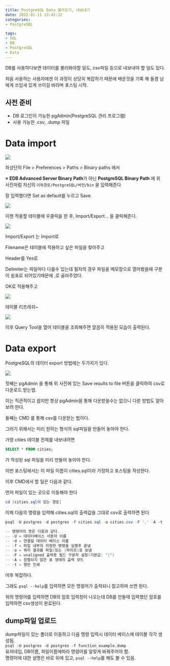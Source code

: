```yaml
---
title: PostgreSQL Data 불러오기, 내보내기  
date: 2022-01-11 13:42:22  
categories:   
- PostgreSQL  

tags:
- SQL
- DB
- PostgreSQL
- Data
---
```


DB를 사용하다보면 데이터를 불러와야할 일도, csv파일 등으로 내보내야 할 일도 있다.

처음 사용하는 사용자에겐 이 과정이 상당히 복잡하기 때문에 배운것을 기록 해 둘겸 남에게 쓰임새 있게 쓰이길 바라며 포스팅 시작.

## 사전 준비

- DB 로그인이 가능한 pgAdmin(PostgreSQL 관리 프로그램)
- 사용 가능한 .csv, .dump 파일

# Data import

![](/images/PostgreSQL-Data-import-export/Untitled.png)

좌상단의 File > Preferences > Paths > Binary paths 에서

※  **EDB Advanced Server Binary Path**가 아닌 **PostgreSQL Binary Path** 에 위 사진처럼 자신의 `이하경로/PostgreSQL/버전/bin` 을 입력해준다

잘 입력했다면 Set as default를 누르고 Save.

![](/images/PostgreSQL-Data-import-export/Untitled%201.png)

이젠 적용할 테이블에 우클릭을 한 후, Import/Export... 을 클릭해준다.

![](/images/PostgreSQL-Data-import-export/Untitled%202.png)

Import/Export 는 Import로

Filename은 테이블에 적용하고 싶은 파일을 찾아주고

Header를 Yes로

Delimiter는 파일마다 다를수 있는데 필자의 경우 파일을 메모장으로 열어봤을때 구분이 쉼표로 되어있기때문에 ,로 골라주었다.

OK로 적용해주고

![](/images/PostgreSQL-Data-import-export/Untitled%203.png)

테이블 리프레쉬~

![](/images/PostgreSQL-Data-import-export/Untitled%204.png)

이후 Query Tool을 열어 테이블을 조회해주면 깔끔히 적용된 모습이 출력된다.

# Data export

PostgreSQL의 데이터 export 방법에는 두가지가 있다.

![](/images/PostgreSQL-Data-import-export/Untitled%205.png)

첫째는 pgAdmin 을 통해 위 사진에 있는 Save results to file 버튼을 클릭하여 csv로 다운로드 받는법.

이는 직관적이고 쉽지만 항상 pgAdmin을 통해 다운받을수는 없으니 다른 방법도 알아보려 한다.

둘째는 CMD 를 통해 csv를 다운받는 법이다.

그러기 위해서는 미리 원하는 형식의 sql파일을 만들어 놓아야 한다.

가령 cities 테이블 전체를 내보내려면

```sql
SELECT * FROM cities;
```

가 작성된 sql 파일을 미리 만들어 놓아야 한다.

이번 포스팅에서는 이 파일 이름이 cities.sql이라 가정하고 포스팅을 작성한다.

이후 CMD에서 할 일은 다음과 같다.

먼저 파일이 있는 곳으로 이동해야 한다

```powershell
cd [cities.sql이 있는 경로]
```

이제 다음의 명령을 입력해 cities.sql의 출력값을 그대로 csv로 출력하면 된다

```powershell
psql -U postgres -d postgres -f cities.sql -o cities.csv -F ',' -A -t

-- 명령어의 뜻은 다음과 같다.
-- -U = 데이터베이스 사용자 이름
-- -d = 연결할 데이터 베이스 이름
-- -f = 파일 내부의 지정한 명령을 실행후 끝냄
-- -o = 쿼리 결과를 파일(또는 |파이프)로 보냄
-- -F = unaligned 출력용 필드 구분자 설정(기본값: "|")
-- -A = 정렬되지 않은 표 형태의 출력 모드
-- -t = 행만 인쇄
```

어후 복잡하다. 

그래도 `psql --help`를 입력하면 모든 명령어가 출력되니 참고하며 쓰면 된다.

위의 명령어를 입력하면 DB의 암호 입력창이 나오는데 DB를 만들때 입력했던 암호를 입력하면 csv생성이 완료된다.

## dump파일 업로드

dump파일이 있는 폴더로 이동하고 다음 명령 입력시 데이터 베이스에 테이블 각각 생성됨.  
`psql -U postgres -d postgres -f function_example.dump`  
유저네임, DB이름, 파일이름에따라 명령어를 알맞게 바꿔주어야 함.  
명령어에 대한 설명은 바로 위에 있고, `psql --help`를 해도 볼 수 있음. 